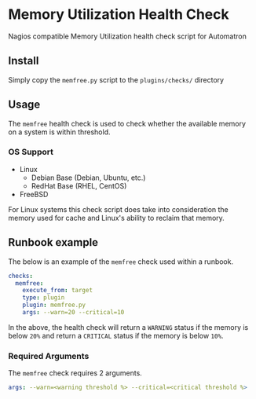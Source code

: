 # Memory Utilization Health Check

Nagios compatible Memory Utilization health check script for Automatron

## Install

Simply copy the `memfree.py` script to the `plugins/checks/` directory

## Usage

The `memfree` health check is used to check whether the available memory on a system is within threshold.

### OS Support

  * Linux
    * Debian Base (Debian, Ubuntu, etc.)
    * RedHat Base (RHEL, CentOS)
  * FreeBSD

For Linux systems this check script does take into consideration the memory used for cache and Linux's ability to reclaim that memory.

## Runbook example

The below is an example of the `memfree` check used within a runbook.

```yaml
checks:
  memfree:
    execute_from: target
    type: plugin
    plugin: memfree.py
    args: --warn=20 --critical=10
```

In the above, the health check will return a `WARNING` status if the memory is below `20%` and return a `CRITICAL` status if the memory is below `10%`.

### Required Arguments

The `memfree` check requires 2 arguments.

```yaml
args: --warn=<warning threshold %> --critical=<critical threshold %>
```

